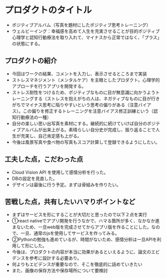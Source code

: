 # プロダクトのタイトル
- ポジティブアルバム（写真を題材にしたポジティブ思考トレーニング）
- ウェルビーイング：幸福感を高めて人生を充実させることが目的ポジティブ心理学と認知行動療法を取り入れて、マイナスから正常ではなく、「プラス」の状態にする。

## プロダクトの紹介

- 今回はワークの結果、コメントを入力し、表示させるところまで実装
- ストレスマネジメント（メンタルケア）を主眼としたプロダクト。心理学的アプローチを行うアプリを開発する。
- ストレス耐性をつけるため、ポジティブなものに目が無意識に向かうようトレーニングする（ストレスを抱えがちの人は、ネガティブなものに目が行きがちでマイナス思考に陥りやすいという思考の偏りがある（注意バイアス）。この偏りを修正するトレーニングを注意バイアス修正訓練という（認知行動療法の一種）
- 自分の楽しい思い出写真を素材にする。継続的に続けていけば自分のポジティブアルバムが出来上がる。素晴らしい自分史が完成し、振り返ることで人生が充実し、自己肯定感も上がる。
- 今後は風景写真や食べ物の写真もスコア計算して登録できるようにしたい。

## 工夫した点，こだわった点

- Cloud Vision API を使用して感情分析を行った。
- DBの設定を見直した。
- デザインは最後に行う予定。まずは骨組みを作りたい。

## 苦戦した点，共有したいハマりポイントなど

- まずはサービスを形にすることが大切だと思ったので以下２点を実行
- ①react nativeでアプリ開発を行うなかで、ハマる箇所が多く、なかなか進まないため、一旦web版を完成させてからアプリ版を作ることにした。なので、一旦、通常のjsを使用してサービスを作ってみる。
- ②Pythonの勉強も進めているが、時間がないため、感情分析は一旦APIを利用して形にした。
- 今後は、プロダクトの内容が本当に効果があるといえるように、論文のエビデンスを参考に設計する必要あり。
- 何よりもエビデンスが重要なので、そこを徹底的に詰めていきたい
- また、画像の保存方法や保存場所について要検討



